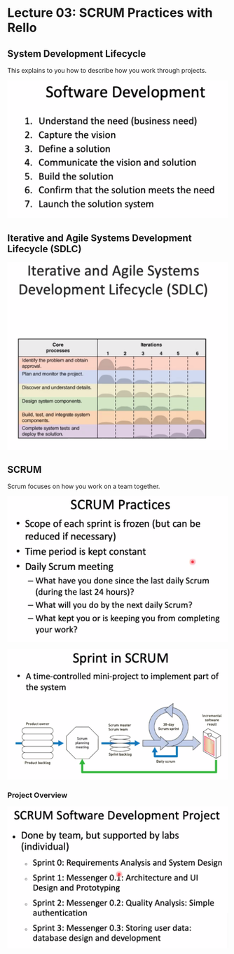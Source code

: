 # Lecture 03: SCRUM Practices with Rello

## System Development Lifecycle

This explains to you how to describe how you work through projects.

![](<../../../../.gitbook/assets/image (119).png>)

## Iterative and Agile Systems Development Lifecycle (SDLC)

![](<../../../../.gitbook/assets/image (120).png>)

## SCRUM

Scrum focuses on how you work on a team together.

![](<../../../../.gitbook/assets/image (123).png>)

![](<../../../../.gitbook/assets/image (122).png>)

### Project Overview

![](<../../../../.gitbook/assets/image (124).png>)

##
